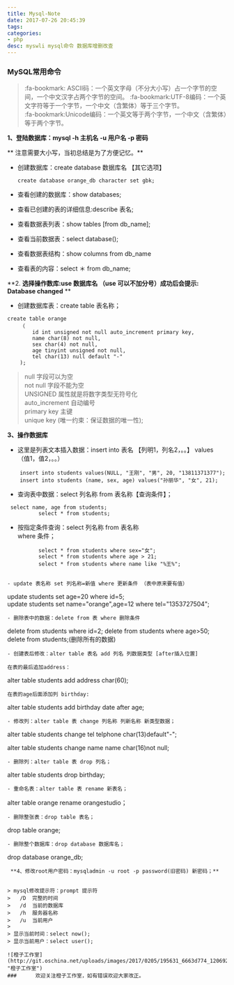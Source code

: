 ```yaml
---
title: Mysql-Note
date: 2017-07-26 20:45:39
tags: 
categories: 
- php
desc: myswli mysql命令 数据库增删改查
---
```


### MySQL常用命令

> :fa-bookmark: ASCII码：一个英文字母（不分大小写）占一个字节的空间，一个中文汉字占两个字节的空间。
> :fa-bookmark:UTF-8编码：一个英文字符等于一个字节，一个中文（含繁体）等于三个字节。  
> :fa-bookmark:Unicode编码：一个英文等于两个字节，一个中文（含繁体）等于两个字节。

 **1、登陆数据库：mysql -h 主机名 -u 用户名 -p 密码** 

   ** 注意需要大小写，当初总结是为了方便记忆。**

- 创建数据库：create database 数据库名 【其它选项】

  ```
  create database orange_db character set gbk;
  ```

- 查看创建的数据库：show databases;   

- 查看已创建的表的详细信息:describe 表名; 

- 查看数据表列表：show tables [from db_name];

- 查看当前数据表：select database();

- 查看数据表结构：show columns from db_name

- 查看表的内容：select ＊ from db_name; <!--more-->

**2.  **选择操作数库:use 数据库名 （use 可以不加分号）成功后会提示: Database changed** ** 

- 创建数据库表：create table 表名称；

```
create table orange
	（
		id int unsigned not null auto_increment primary key,
		name char(8) not null,
		sex char(4) not null,
		age tinyint unsigned not null,
		tel char(13) null default "-"
	);
```



> null 			字段可以为空     
> not null 		字段不能为空   
> UNSIGNED 		属性就是将数字类型无符号化  
> auto_increment 	自动编号   
> primary key 	主键   
> unique key 		(唯一约束：保证数据的唯一性);

 **3、操作数据库** 

- 这里是列表文本插入数据：insert into 表名 【列明1，列名2，。。】 values （值1，值2，。。）

```
	insert into students values(NULL, "王刚", "男", 20, "13811371377");
	insert into students (name, sex, age) values("孙丽华", "女", 21);
```

- 查询表中数据：select 列名称 from 表名称【查询条件】；

```
 select name, age from students;
	      select * from students;
```

- 按指定条件查询：select 列名称 from 表名称   	
  where 条件；

```
	      select * from students where sex="女";
	      select * from students where age > 21;
	      select * from students where name like "%王%";


- update 表名称 set 列名称=新值 where 更新条件 （表中原来要有值）
```

update students set age=20 where id=5;    
update students set name="orange",age=12 where tel="1353727504";

```
- 删除表中的数据：delete from 表 where 删除条件
```

delete from students where id=2;
delete from students where age>50;
delete from students;(删除所有的数据)

```
- 创建表后修改：alter table 表名 add 列名 列数据类型 [after插入位置]

在表的最后追加address：
```

alter table students add address char(60);

```
在表的age后面添加列 birthday:
```

alter table students add birthday date after age;

```
- 修改列：alter table 表 change 列名称 列新名称 新类型数据；
```

alter table students change tel telphone char(13)default"-";

alter table students change name name char(16)not null;

```
- 删除列：alter table 表 drop 列名；
```

alter table students drop birthday;

```
- 重命名表：alter table 表 rename 新表名；
```

alter table orange rename orangestudio；

```
- 删除整张表：drop table 表名；
```

drop table orange;

```
- 删除整个数据库：drop database 数据库名；
```

drop database orange_db;

```
 **4、修改root用户密码：mysqladmin -u root -p password(旧密码) 新密码；** 


> mysql修改提示符：prompt 提示符
> 	/D  完整的时间
> 	/d  当前的数据库
> 	/h  服务器名称
> 	/u  当前用户
> 
> 显示当前时间：select now();
> 显示当前用户：select user();

![橙子工作室](http://git.oschina.net/uploads/images/2017/0205/195631_6663d774_1206925.jpeg "橙子工作室")
###      欢迎关注橙子工作室，如有错误欢迎大家改正。
	
```

